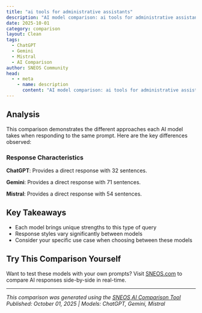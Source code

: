 ```yaml
---
title: "ai tools for administrative assistants"
description: "AI model comparison: ai tools for administrative assistants..."
date: 2025-10-01
category: comparison
layout: Clean
tags:
  - ChatGPT
  - Gemini
  - Mistral
  - AI Comparison
author: SNEOS Community
head:
  - - meta
    - name: description
      content: "AI model comparison: ai tools for administrative assistants..."
---
```


<ChatComparison
  title="ai tools for administrative assistants"
  prompt="ai tools for administrative assistants"
  :responses='{"ChatGPT": "Certainly! Here are some AI tools that can greatly enhance the productivity and efficiency of administrative assistants:\n\n### 1. **Scheduling \u0026 Calendar Management**\n- **x.ai** \u2013 An AI scheduling assistant that can arrange meetings by coordinating with all participants.\n- **Clara Labs** \u2013 Automates meeting scheduling and follow-ups via natural language processing.\n- **Calendly** \u2013 While not fully AI, it offers smart scheduling features that reduce back-and-forth emails.\n\n### 2. **Email Management**\n- **SaneBox** \u2013 Uses AI to prioritize important emails and summarize less urgent messages.\n- **Boomerang Respondable** \u2013 Helps draft better emails by analyzing tone and suggesting improvements.\n- **Superhuman** \u2013 AI-enhanced email client that streamlines inbox management.\n\n### 3. **Task \u0026 Project Management**\n- **Trello with Butler AI** \u2013 Automates repetitive tasks and workflows in project boards.\n- **Asana** \u2013 Uses AI to predict project risks and automate task assignments.\n- **Monday.com** \u2013 Provides AI-powered insights and automations for task management.\n\n### 4. **Document Creation \u0026 Management**\n- **Grammarly** \u2013 AI-powered writing assistant that checks grammar, tone, and clarity.\n- **Otter.ai** \u2013 Transcribes meetings and converts voice notes into written text.\n- **DocuSign** \u2013 Facilitates electronic signatures with AI-driven document workflow.\n\n### 5. **Virtual Assistants**\n- **Google Assistant / Siri / Alexa** \u2013 Voice-activated assistants for reminders, notes, and quick information.\n- **Mona** \u2013 An AI assistant designed for executives and admins to handle scheduling and travel arrangements.\n\n### 6. **Data Entry and Automation**\n- **UiPath** \u2013 Robotic Process Automation (RPA) tool to automate repetitive tasks like data entry.\n- **Zapier** \u2013 Connects different apps and automates workflows without needing coding.\n\n### 7. **Travel and Expense Management**\n- **Concur** \u2013 AI-enhanced expense tracking and travel management.\n- **Expensify** \u2013 Automates expense report creation using AI to scan and categorize receipts.\n\n---\n\n### Summary\nUsing AI tools can save administrative assistants significant time on repetitive and manual tasks, allowing them to focus on higher-level responsibilities. Integrating some of these solutions into your workflow can boost productivity and organization.\n\nIf you want specific recommendations tailored for your exact needs, feel free to let me know!", "Gemini": "AI tools are revolutionizing the role of administrative assistants, automating tasks, improving efficiency, and freeing up time for more strategic initiatives. Here\u0027s a breakdown of AI tools that can be beneficial for administrative assistants, categorized by function:\n\n**1. Scheduling \u0026 Appointment Management:**\n\n* **Clockwise:** Uses AI to optimize your Google Calendar, block out focus time, and automatically reschedule meetings to minimize interruptions. Great for maximizing productivity.\n* **Doodle:** While not solely AI-powered, Doodle\u0027s AI-driven scheduling assistant simplifies finding the best time for group meetings, considering everyone\u0027s availability.\n* **X.ai (Amy/Andrew Ingram):** AI scheduling assistants that handle the back-and-forth of scheduling meetings, integrating directly with your email and calendar. You can cc: Amy or Andrew on an email and they\u0027ll take over finding a suitable meeting time.\n* **Reclaim.ai:** An AI-powered time management tool that helps you schedule your personal and professional tasks, including recurring habits, meetings, and even \u0022focus time\u0022 to prevent overbooking. It automatically adjusts your schedule to prioritize what\u0027s most important.\n\n**2. Communication \u0026 Customer Service:**\n\n* **Otter.ai:** An AI-powered transcription and meeting assistant. It records meetings, transcribes them in real-time, and provides summaries and keyword extraction, allowing you to quickly review key discussion points.\n* **Fireflies.ai:** Similar to Otter.ai, Fireflies.ai transcribes meetings, provides summaries, and allows you to search within the transcript for specific information. It integrates with many popular meeting platforms.\n* **ChatGPT (OpenAI) \u0026 other Large Language Models (LLMs):** Can draft emails, generate reports, summarize documents, translate languages, and even create initial drafts of presentations. Useful for taking the initial burden out of writing tasks. (Remember to always review and edit the AI\u0027s output).\n* **Bard (Google):** Similar to ChatGPT, Bard provides text-based assistance and can be used for a variety of tasks, including drafting emails, summarizing information, and answering questions. Integrates well with the Google ecosystem.\n* **Grammarly:** AI-powered writing assistant that checks grammar, spelling, punctuation, and style, ensuring professional and error-free communication.\n* **HubSpot Service Hub:** Includes AI-powered chatbots that can handle basic customer inquiries, freeing up administrative assistants to focus on more complex tasks. It can also automate ticket routing and provide insights into customer sentiment.\n* **Zendesk:** Another customer service platform with AI features like chatbots, predictive analytics, and automated workflows to improve customer support efficiency.\n\n**3. Data Entry \u0026 Organization:**\n\n* **Rossum:** AI-powered document processing platform that automates data extraction from invoices, receipts, and other documents, significantly reducing manual data entry.\n* **UiPath:** RPA (Robotic Process Automation) platform that can automate repetitive tasks like data entry, invoice processing, and report generation. While requiring some initial setup, RPA can save a substantial amount of time.\n* **Automation Anywhere:** Another leading RPA platform that helps automate a wide range of administrative tasks, including data entry, report generation, and workflow automation.\n* **MonkeyLearn:** Text analytics platform that uses AI to analyze text data, extract key information, and classify documents. Helpful for tasks like sentiment analysis of customer feedback or organizing large volumes of text data.\n\n**4. Research \u0026 Information Gathering:**\n\n* **Google Scholar:** While not strictly AI, Google Scholar uses sophisticated algorithms to search and index scholarly literature, making it easier to find relevant research papers and articles.\n* **Perplexity AI:** An AI-powered search engine that provides concise, cited answers to your questions, saving you time and effort in researching information. It provides source links directly within its answers.\n* **LexisNexis \u0026 Westlaw:** AI-powered legal research platforms that provide access to legal information, cases, and statutes, making legal research more efficient.\n\n**5. Travel \u0026 Expense Management:**\n\n* **Expensify:** Automates expense reporting by automatically scanning receipts and categorizing expenses.\n* **TripActions:** An AI-powered travel management platform that helps businesses manage travel arrangements, track expenses, and ensure compliance with travel policies. It can also provide recommendations for cost-effective travel options.\n\n**6. Project Management:**\n\n* **Asana \u0026 Monday.com:** While not exclusively AI-powered, these project management platforms are incorporating AI features to automate task assignment, predict project timelines, and identify potential risks. These AI insights can help administrative assistants proactively manage projects.\n\n**Important Considerations:**\n\n* **Data Privacy \u0026 Security:** Always ensure that the AI tools you use comply with data privacy regulations (like GDPR and CCPA) and have robust security measures in place to protect sensitive data.\n* **Accuracy \u0026 Bias:** Be aware that AI models can sometimes produce inaccurate or biased results. Always review and verify the output of AI tools before relying on them.\n* **Training \u0026 Implementation:** Some AI tools require training and configuration to work effectively. Invest time in learning how to use the tools and tailor them to your specific needs.\n* **Ethical Considerations:** Consider the ethical implications of using AI in your work, such as the potential impact on job displacement and the need for transparency and fairness.\n* **Cost:** The cost of AI tools can vary widely, from free options to enterprise-level solutions. Evaluate your budget and choose tools that offer the best value for your needs.\n\n**How to Choose the Right AI Tools:**\n\n1. **Identify Your Needs:** What are the most time-consuming and repetitive tasks you handle? What areas could benefit most from automation or AI assistance?\n2. **Research \u0026 Compare:** Explore different AI tools that address your specific needs. Read reviews, compare features, and consider free trials or demos.\n3. **Consider Integration:** Choose tools that integrate well with your existing software and workflows.\n4. **Start Small:** Begin by implementing one or two AI tools and gradually expand your use of AI as you become more comfortable.\n5. **Continuously Evaluate:** Regularly assess the effectiveness of the AI tools you are using and make adjustments as needed.\n\nBy strategically leveraging AI tools, administrative assistants can significantly enhance their productivity, efficiency, and effectiveness, allowing them to focus on more strategic and value-added tasks. Remember that AI is a tool to *augment*, not replace, human skills and judgment.\n", "Mistral": "Administrative assistants can greatly benefit from AI tools to streamline their work, improve efficiency, and reduce manual effort. Here are some AI tools that can be particularly useful:\n\n### 1. **Email Management**\n- **Grammarly**: Helps with grammar and spelling checks in emails and documents.\n- **Boomerang**: Allows you to schedule emails and set reminders for follow-ups.\n- **Astro**: An AI-powered email assistant that helps manage your inbox.\n\n### 2. **Scheduling and Calendar Management**\n- **Calendly**: Automates the scheduling process by allowing others to book meetings directly into your calendar.\n- **x.ai**: An AI scheduling assistant that can handle the back-and-forth of scheduling meetings.\n- **Google Calendar**: Integrates with various AI tools to automate scheduling and reminders.\n\n### 3. **Document Management**\n- **Adobe Acrobat**: Offers AI-powered features for document editing and conversion.\n- **DocuSign**: Uses AI to automate the signing and management of documents.\n- **Google Docs**: Integrates with AI tools for collaborative editing and document management.\n\n### 4. **Task Management**\n- **Trello**: Integrates with AI tools like Butler for automating tasks and workflows.\n- **Asana**: Offers AI-powered features for task prioritization and project management.\n- **Monday.com**: Uses AI to automate workflows and task assignments.\n\n### 5. **Customer Relationship Management (CRM)**\n- **Salesforce Einstein**: Provides AI-driven insights and automation for CRM tasks.\n- **HubSpot**: Offers AI tools for lead scoring, email automation, and customer service.\n- **Zoho CRM**: Uses AI to automate sales processes and customer interactions.\n\n### 6. **Communication and Collaboration**\n- **Slack**: Integrates with various AI bots for automating tasks and improving communication.\n- **Microsoft Teams**: Offers AI-powered features for meetings, chat, and collaboration.\n- **Zoom**: Uses AI for transcription, background noise reduction, and virtual backgrounds.\n\n### 7. **Data Entry and Management**\n- **Zapier**: Automates data entry and workflows between different apps and services.\n- **IFTTT**: Allows you to create automated workflows for various tasks.\n- **Airtable**: Offers AI-powered features for data management and automation.\n\n### 8. **Customer Support**\n- **Zendesk**: Uses AI to automate customer support tasks and provide insights.\n- **Intercom**: Offers AI-powered chatbots for customer support and engagement.\n- **Freshdesk**: Provides AI tools for automating support tickets and customer interactions.\n\n### 9. **Travel and Expense Management**\n- **Concur**: Uses AI to automate travel booking and expense reporting.\n- **Expensify**: Offers AI-powered features for expense management and reporting.\n- **TripIt**: Automates travel itineraries and provides real-time updates.\n\n### 10. **Personal Assistants**\n- **Google Assistant**: Can help with reminders, scheduling, and general queries.\n- **Amazon Alexa**: Offers voice-activated assistance for various tasks.\n- **Microsoft Cortana**: Integrates with Windows and Office to provide AI-powered assistance.\n\n### 11. **Content Creation**\n- **Canva**: Offers AI-powered design tools for creating presentations, social media posts, and more.\n- **Jasper.ai**: An AI writing assistant that can help with drafting emails, reports, and other documents.\n- **Copy.ai**: Provides AI-generated content for various purposes.\n\n### 12. **Data Analysis**\n- **Tableau**: Offers AI-powered data visualization and analysis tools.\n- **Power BI**: Uses AI to provide insights and automate data analysis.\n- **Google Data Studio**: Integrates with AI tools for data visualization and reporting.\n\nBy leveraging these AI tools, administrative assistants can significantly enhance their productivity and focus on more strategic tasks."}' 
  published-date="16:52"
/>

## Analysis

This comparison demonstrates the different approaches each AI model takes when responding to the same prompt. Here are the key differences observed:

### Response Characteristics

**ChatGPT**: Provides a direct response with 32 sentences. 

**Gemini**: Provides a direct response with 71 sentences. 

**Mistral**: Provides a direct response with 54 sentences. 

## Key Takeaways

- Each model brings unique strengths to this type of query
- Response styles vary significantly between models
- Consider your specific use case when choosing between these models

## Try This Comparison Yourself

Want to test these models with your own prompts? Visit [SNEOS.com](https://sneos.com) to compare AI responses side-by-side in real-time.

---

*This comparison was generated using the [SNEOS AI Comparison Tool](https://sneos.com)*
*Published: October 01, 2025 | Models: ChatGPT, Gemini, Mistral*

